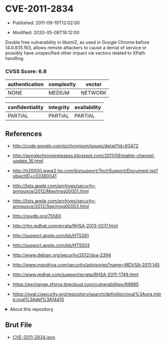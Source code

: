 # CVE-2011-2834

- Published: 2011-09-19T12:02:00

- Modified: 2020-05-08T18:12:00

Double free vulnerability in libxml2, as used in Google Chrome before 14.0.835.163, allows remote attackers to cause a denial of service or possibly have unspecified other impact via vectors related to XPath handling.

### CVSS Score: **6.8**

| authentication | complexity | vector |
| --- | --- | --- |
| NONE | MEDIUM | NETWORK |

| confidentiality | integrity | availability |
| --- | --- | --- |
| PARTIAL | PARTIAL | PARTIAL |

## References

* http://code.google.com/p/chromium/issues/detail?id=93472

* http://googlechromereleases.blogspot.com/2011/09/stable-channel-update_16.html

* http://h20000.www2.hp.com/bizsupport/TechSupport/Document.jsp?objectID=c03360041

* http://lists.apple.com/archives/security-announce/2012/May/msg00001.html

* http://lists.apple.com/archives/security-announce/2012/Sep/msg00003.html

* http://osvdb.org/75560

* http://rhn.redhat.com/errata/RHSA-2013-0217.html

* http://support.apple.com/kb/HT5281

* http://support.apple.com/kb/HT5503

* http://www.debian.org/security/2012/dsa-2394

* http://www.mandriva.com/security/advisories?name=MDVSA-2011:145

* http://www.redhat.com/support/errata/RHSA-2011-1749.html

* https://exchange.xforce.ibmcloud.com/vulnerabilities/69885

* https://oval.cisecurity.org/repository/search/definition/oval%3Aorg.mitre.oval%3Adef%3A14410

<details>
<summary>About this repository</summary> 

  This repository is part of the project [Live Hack CVE](https://github.com/Live-Hack-CVE). Main website can be found [www.live-hack.org](https://www.live-hack.org) 
  
  Made by [Sn0wAlice](https://github.com/Sn0wAlice) for the people that care about security and need to have a feed of the latest CVEs. Hope you enjoy it, don't forget to star the repo and follow me on [Twitter](https://twitter.com/Sn0wAlice) and [Github](https://github.com/Sn0wAlice). And that is my [personnal website](https://www.alice-snow.me/)

  - [Home Page](https://github.com/Live-Hack-CVE)
  - [Framework](https://github.com/Live-Hack-CVE/cve-framework)
  - [CVE database](https://github.com/Live-Hack-CVE/full_database)
  - [Changelog](https://github.com/Live-Hack-CVE/Changelog)
</details>

## Brut File

* [CVE-2011-2834.json](https://raw.githubusercontent.com/Live-Hack-CVE/full_database/main/cves/2011/CVE-2011-2834.json)

